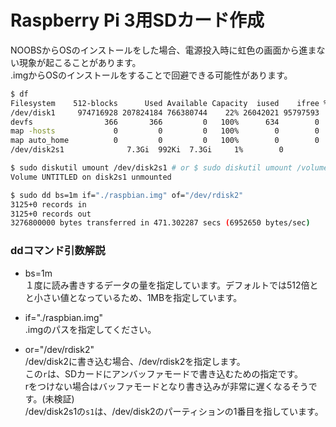 # Raspberry Pi 3用SDカード作成 #
NOOBSからOSのインストールをした場合、電源投入時に虹色の画面から進まない現象が起こることがあります。  
.imgからOSのインストールをすることで回避できる可能性があります。

```sh
$ df
Filesystem    512-blocks      Used Available Capacity  iused    ifree %iused  Mounted on
/dev/disk1     974716928 207824184 766380744    22% 26042021 95797593   21%   /
devfs                366       366         0   100%      634        0  100%   /dev
map -hosts             0         0         0   100%        0        0  100%   /net
map auto_home          0         0         0   100%        0        0  100%   /home
/dev/disk2s1              7.3Gi  992Ki  7.3Gi     1%        0          0  100%   /Volumes/UNTITLED

$ sudo diskutil umount /dev/disk2s1 # or $ sudo diskutil umount /volumes/UNTITLED
Volume UNTITLED on disk2s1 unmounted

$ sudo dd bs=1m if="./raspbian.img" of="/dev/rdisk2"
3125+0 records in
3125+0 records out
3276800000 bytes transferred in 471.302287 secs (6952650 bytes/sec)
```

### ddコマンド引数解説 ###
- bs=1m  
  １度に読み書きするデータの量を指定しています。デフォルトでは512倍とと小さい値となっているため、1MBを指定しています。  

- if="./raspbian.img"  
  .imgのパスを指定してください。

- or="/dev/rdisk2"  
  /dev/disk2に書き込む場合、/dev/rdisk2を指定します。  
  この`r`は、SDカードにアンバッファモードで書き込むための指定です。  
  rをつけない場合はバッファモードとなり書き込みが非常に遅くなるそうです。(未検証)  
  /dev/disk2s1の`s1`は、/dev/disk2のパーティションの1番目を指しています。  
